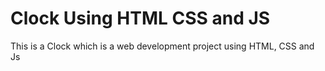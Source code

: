 # Clock Using HTML CSS and JS
This is a Clock which is a web development project using HTML, CSS and Js

